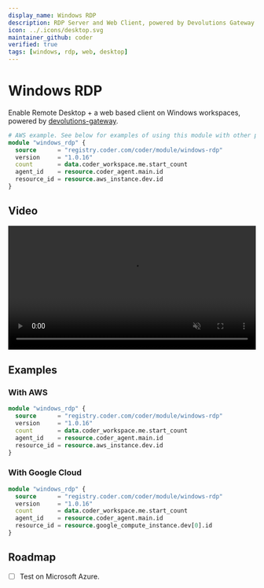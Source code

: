 ```yaml
---
display_name: Windows RDP
description: RDP Server and Web Client, powered by Devolutions Gateway
icon: ../.icons/desktop.svg
maintainer_github: coder
verified: true
tags: [windows, rdp, web, desktop]
---
```


# Windows RDP

Enable Remote Desktop + a web based client on Windows workspaces, powered by [devolutions-gateway](https://github.com/Devolutions/devolutions-gateway).

```tf
# AWS example. See below for examples of using this module with other providers
module "windows_rdp" {
  source      = "registry.coder.com/coder/module/windows-rdp"
  version     = "1.0.16"
  count       = data.coder_workspace.me.start_count
  agent_id    = resource.coder_agent.main.id
  resource_id = resource.aws_instance.dev.id
}
```

## Video

<video controls="" muted="" preload="metadata" style="width: 100%; aspect-ratio: auto;">
  <source src="https://github.com/coder/modules/assets/28937484/fb5f4a55-7b69-4550-ab62-301e13a4be02" type="video/webm">

  <p>
    Your browser does not support GitHub's video format.
    <a href="https://github.com/coder/modules/assets/28937484/fb5f4a55-7b69-4550-ab62-301e13a4be02">
      Click here to try downloading the file.
    </a>
  </p>
</video>

## Examples

### With AWS

```tf
module "windows_rdp" {
  source      = "registry.coder.com/coder/module/windows-rdp"
  version     = "1.0.16"
  count       = data.coder_workspace.me.start_count
  agent_id    = resource.coder_agent.main.id
  resource_id = resource.aws_instance.dev.id
}
```

### With Google Cloud

```tf
module "windows_rdp" {
  source      = "registry.coder.com/coder/module/windows-rdp"
  version     = "1.0.16"
  count       = data.coder_workspace.me.start_count
  agent_id    = resource.coder_agent.main.id
  resource_id = resource.google_compute_instance.dev[0].id
}
```

## Roadmap

- [ ] Test on Microsoft Azure.

